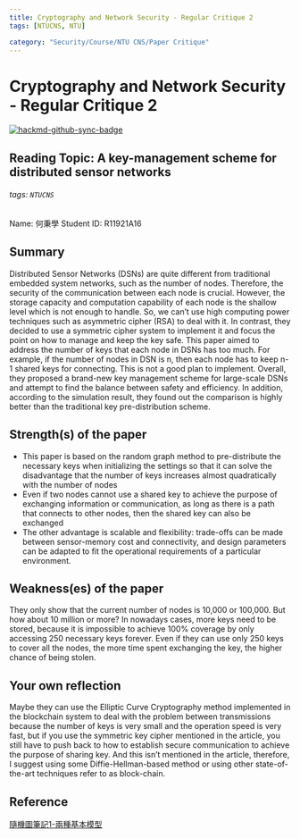 ```yaml
---
title: Cryptography and Network Security - Regular Critique 2
tags: [NTUCNS, NTU]

category: "Security/Course/NTU CNS/Paper Critique"
---
```


# Cryptography and Network Security - Regular Critique 2
<!-- more -->

[![hackmd-github-sync-badge](https://hackmd.io/TNJhiAf4TIOgpgTzEjELKA/badge)](https://hackmd.io/TNJhiAf4TIOgpgTzEjELKA)

## Reading Topic: A key-management scheme for distributed sensor networks
###### tags: `NTUCNS`
Name: 何秉學	Student ID: R11921A16

## Summary
Distributed Sensor Networks (DSNs) are quite different from traditional embedded system networks, such as the number of nodes. Therefore, the security of the communication between each node is crucial. However, the storage capacity and computation capability of each node is the shallow level which is not enough to handle. So, we can’t use high computing power techniques such as asymmetric cipher (RSA) to deal with it. In contrast, they decided to use a symmetric cipher system to implement it and focus the point on how to manage and keep the key safe. This paper aimed to address the number of keys that each node in DSNs has too much. For example, if the number of nodes in DSN is n, then each node has to keep n-1 shared keys for connecting. This is not a good plan to implement. Overall, they proposed a brand-new key management scheme for large-scale DSNs and attempt to find the balance between safety and efficiency. In addition, according to the simulation result, they found out the comparison is highly better than the traditional key pre-distribution scheme.


## Strength(s) of the paper
* This paper is based on the random graph method to pre-distribute the necessary keys when initializing the settings so that it can solve the disadvantage that the number of keys increases almost quadratically with the number of nodes 
* Even if two nodes cannot use a shared key to achieve the purpose of exchanging information or communication, as long as there is a path that connects to other nodes, then the shared key can also be exchanged
* The other advantage is scalable and flexibility: trade-offs can be made between sensor-memory cost and connectivity, and design parameters can be adapted to fit the operational requirements of a particular environment.

## Weakness(es) of the paper
They only show that the current number of nodes is 10,000 or 100,000. But how about 10 million or more? In nowadays cases, more keys need to be stored, because it is impossible to achieve 100% coverage by only accessing 250 necessary keys forever. Even if they can use only 250 keys to cover all the nodes, the more time spent exchanging the key, the higher chance of being stolen.

## Your own reflection
Maybe they can use the Elliptic Curve Cryptography method implemented in the blockchain system to deal with the problem between transmissions because the number of keys is very small and the operation speed is very fast, but if you use the symmetric key cipher mentioned in the article, you still have to push back to how to establish secure communication to achieve the purpose of sharing key. And this isn’t mentioned in the article, therefore, I suggest using some Diffie-Hellman-based method or using other state-of-the-art techniques refer to as block-chain.


## Reference
[隨機圖筆記1-兩種基本模型](https://zhuanlan.zhihu.com/p/494704390)